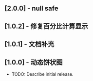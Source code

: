 ## [2.0.0] - null safe
## [1.0.2] - 修复百分比计算显示

## [1.0.1] - 文档补充

## [1.0.0] - 动态饼状图

* TODO: Describe initial release.
